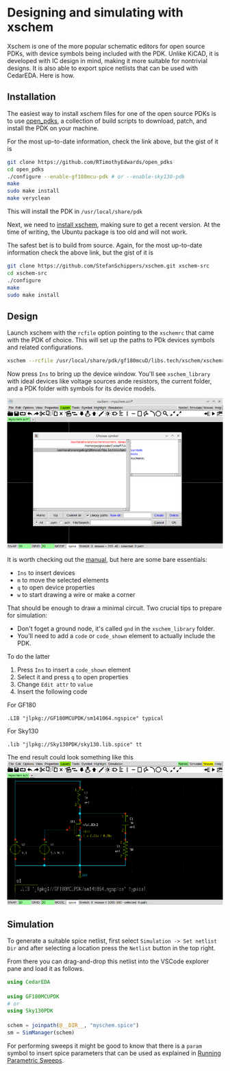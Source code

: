 # Designing and simulating with xschem

Xschem is one of the more popular schematic editors for open source PDKs, with device symbols being included with the PDK.
Unlike KiCAD, it is developed with IC design in mind, making it more suitable for nontrivial designs.
It is also able to export spice netlists that can be used with CedarEDA.
Here is how.

## Installation

The easiest way to install xschem files for one of the open source PDKs is to use [open_pdks](http://opencircuitdesign.com/open_pdks/), a collection of build scripts to download, patch, and install the PDK on your machine.

For the most up-to-date information, check the link above, but the gist of it is

```bash
git clone https://github.com/RTimothyEdwards/open_pdks
cd open_pdks
./configure --enable-gf180mcu-pdk # or --enable-sky130-pdk
make
sudo make install
make veryclean
```

This will install the PDK in `/usr/local/share/pdk`

Next, we need to [install xschem](https://xschem.sourceforge.io/stefan/xschem_man/install_xschem.html), making sure to get a recent version.
At the time of writing, the Ubuntu package is too old and will not work.

The safest bet is to build from source.
Again, for the most up-to-date information check the above link, but the gist of it is

```bash
git clone https://github.com/StefanSchippers/xschem.git xschem-src
cd xschem-src
./configure
make
sudo make install
```

## Design

Launch xschem with the `rcfile` option pointing to the `xschemrc` that came with the PDK of choice. This will set up the paths to PDk devices symbols and related configurations.

```bash
xschem --rcfile /usr/local/share/pdk/gf180mcuD/libs.tech/xschem/xschemrc myschem.sch
```

Now press `Ins` to bring up the device window. You'll see `xschem_library` with ideal devices like voltage sources ande resistors, the current folder, and a PDK folder with symbols for its device models.

![Screenshot of xschem insert window](./images/insert.png)

It is worth checking out the [manual](https://xschem.sourceforge.io/stefan/xschem_man/xschem_man.html), but here are some bare essentials:

- `Ins` to insert devices
- `m` to move the selected elements
- `q` to open device properties
- `w` to start drawing a wire or make a corner

That should be enough to draw a minimal circuit. Two crucial tips to prepare for simulation:

- Don't foget a ground node, it's called `gnd` in the `xschem_library` folder.
- You'll need to add a `code` or `code_shown` element to actually include the PDK.

To do the latter
1. Press `Ins` to insert a `code_shown` element
2. Select it and press `q` to open properties
3. Change `Edit attr` to `value`
4. Insert the following code

For GF180
```spice
.LIB "jlpkg://GF180MCUPDK/sm141064.ngspice" typical
```

For Sky130
```spice
.lib "jlpkg://Sky130PDK/sky130.lib.spice" tt
```

The end result could look something like this
![Screenshot of xschem schematic](./images/schematic.png)

## Simulation

To generate a suitable spice netlist, first select `Simulation -> Set netlist Dir` and after selecting a location press the `Netlist` button in the top right.

From there you can drag-and-drop this netlist into the VSCode explorer pane and load it as follows.

```julia
using CedarEDA

using GF180MCUPDK
# or
using Sky130PDK

schem = joinpath(@__DIR__, "myschem.spice")
sm = SimManager(schem)
```

For performing sweeps it might be good to know that there is a `param` symbol to insert spice parameters that can be used as explained in [Running Parametric Sweeps](@ref).